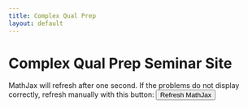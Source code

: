 ```yaml
---
title: Complex Qual Prep
layout: default
---
```

<head>
    <script>
        // global variable initialization
        let qualName = "complex";
        // this page shuts down during the test
        let testStart = 1601481600000; // Wed Sep 30 2020 09:00:00 GMT-0700 (Pacific Daylight Time)
        let testEnd = 1601492400000; // Wed Sep 30 2020 12:00:00 GMT-0700 (Pacific Daylight Time)
    </script>
    <script src="../scripts/pageHider.js" async defer></script>
    <script src="../scripts/xmlImporter.js"></script>
    <script src="../scripts/jax.js"></script>
    <script src="../scripts/problems.js" defer></script>
    <script src="../scripts/refreshMathJax.js" defer></script>
</head>

   
# Complex Qual Prep Seminar Site 

MathJax will refresh after one second. If the problems do not display correctly, refresh manually with this button: <button onClick="refreshMathJax()">Refresh MathJax</button>

<div id="problemsSpot"/>

<!--
<script>
    window.onload=refreshMathJax();
    function refreshMathJax() {
        try {MathJax.Hub.Queue(["Typeset", MathJax.Hub])} 
        catch (e) {}
    }
</script>-->

